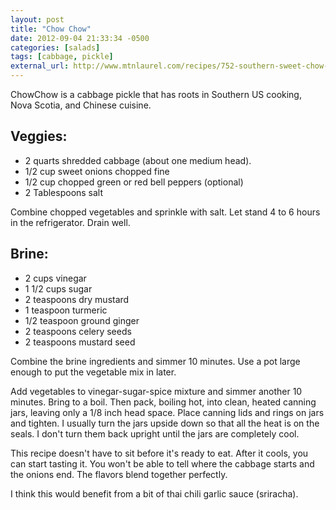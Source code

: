 ```yaml
---
layout: post
title: "Chow Chow"
date: 2012-09-04 21:33:34 -0500
categories: [salads]
tags: [cabbage, pickle]
external_url: http://www.mtnlaurel.com/recipes/752-southern-sweet-chow-chow-relish.html
---
```


ChowChow is a cabbage pickle that has roots in Southern US cooking,
Nova Scotia, and Chinese cuisine.


##  Veggies:

* 2 quarts shredded cabbage (about one medium head).
* 1/2 cup sweet onions chopped fine
* 1/2 cup chopped green or red bell peppers (optional)
* 2 Tablespoons salt

Combine chopped vegetables and sprinkle with salt. Let stand 4 to 6 hours in the refrigerator. Drain well.

##  Brine:

* 2 cups vinegar
* 1 1/2 cups sugar
* 2 teaspoons dry mustard
* 1 teaspoon turmeric
* 1/2 teaspoon ground ginger
* 2 teaspoons celery seeds
* 2 teaspoons mustard seed

Combine the brine ingredients and simmer 10 minutes. Use a pot large enough to put the vegetable mix in later.

Add vegetables to vinegar-sugar-spice mixture and simmer another 10
minutes. Bring to a boil. Then pack, boiling hot, into clean, heated
canning jars, leaving only a 1/8 inch head space. Place canning lids
and rings on jars and tighten. I usually turn the jars upside down so
that all the heat is on the seals. I don't turn them back upright
until the jars are completely cool.

This recipe doesn't have to sit before it's ready to eat. After it
cools, you can start tasting it. You won't be able to tell where the
cabbage starts and the onions end. The flavors blend together
perfectly.

I think this would benefit from a bit of thai chili garlic sauce (sriracha).
